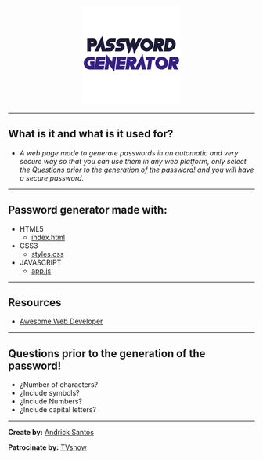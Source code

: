 <div style="margin: 0 auto; width:200px">
    <img width="200px;" src="img/password-generator.png">
</div>

---
##  What is it and what is it used for?
-   _A web page made to generate passwords in an automatic and very secure way so that you can use them in any web platform, only select the [Questions prior to the generation of the password!](#Questions-prior-to-the-generation-of-the-password!) and you will have a secure password._
---
##  Password generator made with:
-   HTML5
    - [index.html](https://github.com/andricksantos/password-generator/blob/master/index.html)
-   CSS3 
    - [styles.css](https://github.com/andricksantos/password-generator/blob/master/css/estilos.css)
-   JAVASCRIPT
    - [app.js](https://github.com/andricksantos/password-generator/tree/master/js)
---
##  Resources
-   [Awesome Web Developer](https://andricksantos.github.io/awesome-web-development/ (A curated list of impressive framework, libraries, software and resources for your project on web development.))    
---
##  Questions prior to the generation of the password!
-   ¿Number of characters?
-   ¿Include symbols?
-   ¿Include Numbers?
-   ¿Include capital letters?
---
**Create by:** [Andrick Santos](https://andricksantos.github.io/ (UX UI designer | Full Stack Developer | Graphic Designer . 💻😍✨))

**Patrocinate by:** [TVshow](https://www.youtube.com/channel/UCepbBv6NUBPnPAJyZqSiWWQ?sub_confirmation=1 (TVshow | Entertainment Channel))

